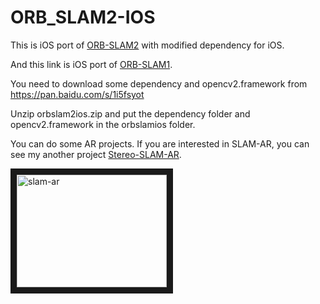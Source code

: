 # ORB_SLAM2-IOS
This is iOS port of [ORB-SLAM2](https://github.com/raulmur/ORB_SLAM2) with modified dependency for iOS.

And this link is iOS port of [ORB-SLAM1](https://github.com/ygx2011/ORB_SLAM-IOS).

You need to download some dependency and opencv2.framework from
https://pan.baidu.com/s/1i5fsyot

Unzip orbslam2ios.zip and put the dependency folder and opencv2.framework in the orbslamios folder.

You can do some AR projects. If you are interested in SLAM-AR, you can see my another project [Stereo-SLAM-AR](https://github.com/ygx2011/Stereo_SLAM_AR).

<a href="https://www.youtube.com/watch?v=30avTIfaK2k&t=26s
" target="_blank"><img src="http://img.youtube.com/vi/30avTIfaK2k/0.jpg"
alt="slam-ar" width="240" height="180" border="10" /></a>
